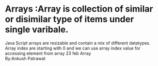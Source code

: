 # Arrays :Array is collection of similar  or disimilar type of items under single varibale.<br>
Java Script arrays are resizable and contain a mix of different datatypes.<br>
Array index are starting with 0 and we can use array index value for accessing element from array
23 feb Array
<br>
By:Ankush Patrawat
